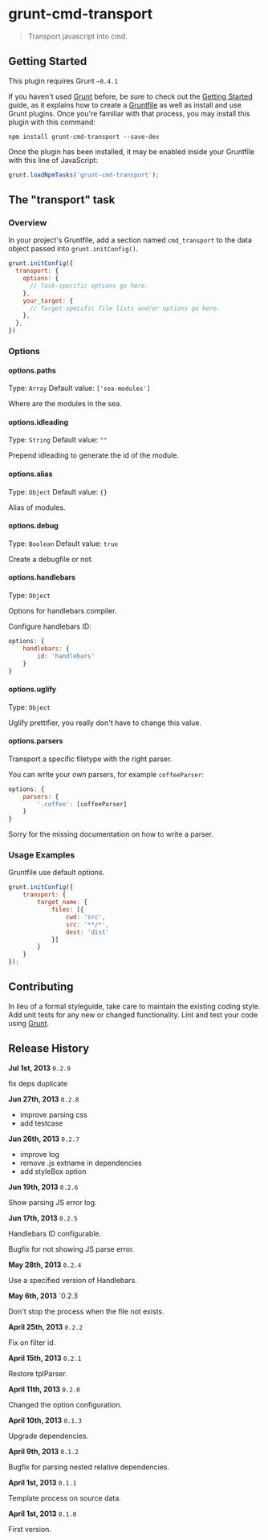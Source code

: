 # grunt-cmd-transport

> Transport javascript into cmd.

## Getting Started

This plugin requires Grunt `~0.4.1`

If you haven't used [Grunt](http://gruntjs.com/) before, be sure to check out the [Getting Started](http://gruntjs.com/getting-started) guide, as it explains how to create a [Gruntfile](http://gruntjs.com/sample-gruntfile) as well as install and use Grunt plugins. Once you're familiar with that process, you may install this plugin with this command:

```shell
npm install grunt-cmd-transport --save-dev
```

Once the plugin has been installed, it may be enabled inside your Gruntfile with this line of JavaScript:

```js
grunt.loadNpmTasks('grunt-cmd-transport');
```

## The "transport" task

### Overview

In your project's Gruntfile, add a section named `cmd_transport` to the data object passed into `grunt.initConfig()`.

```js
grunt.initConfig({
  transport: {
    options: {
      // Task-specific options go here.
    },
    your_target: {
      // Target-specific file lists and/or options go here.
    },
  },
})
```

### Options

#### options.paths

Type: `Array`
Default value: `['sea-modules']`

Where are the modules in the sea.

#### options.idleading

Type: `String`
Default value: `""`

Prepend idleading to generate the id of the module.

#### options.alias

Type: `Object`
Default value: `{}`

Alias of modules.

#### options.debug

Type: `Boolean`
Default value: `true`

Create a debugfile or not.

#### options.handlebars

Type: `Object`

Options for handlebars compiler.

Configure handlebars ID:

```js
options: {
    handlebars: {
        id: 'handlebars'
    }
}
```

#### options.uglify

Type: `Object`

Uglify prettifier, you really don't have to change this value.


#### options.parsers

Transport a specific filetype with the right parser.

You can write your own parsers, for example `coffeeParser`:

```js
options: {
    parsers: {
        '.coffee': [coffeeParser]
    }
}
```

Sorry for the missing documentation on how to write a parser.

### Usage Examples

Gruntfile use default options.


```js
grunt.initConfig({
    transport: {
        target_name: {
            files: [{
                cwd: 'src',
                src: '**/*',
                dest: 'dist'
            }]
        }
    }
});
```

## Contributing

In lieu of a formal styleguide, take care to maintain the existing coding style. Add unit tests for any new or changed functionality. Lint and test your code using [Grunt](http://gruntjs.com/).

## Release History

**Jul 1st, 2013** `0.2.9`

fix deps duplicate 

**Jun 27th, 2013** `0.2.8`

- improve parsing css
- add testcase

**Jun 26th, 2013** `0.2.7`

- improve log
- remove .js extname in dependencies
- add styleBox option

**Jun 19th, 2013** `0.2.6`

Show parsing JS error log.

**Jun 17th, 2013** `0.2.5`

Handlebars ID configurable.

Bugfix for not showing JS parse error.

**May 28th, 2013** `0.2.4`

Use a specified version of Handlebars.

**May 6th, 2013** `0.2.3

Don't stop the process when the file not exists.

**April 25th, 2013** `0.2.2`

Fix on filter id.

**April 15th, 2013** `0.2.1`

Restore tplParser.

**April 11th, 2013** `0.2.0`

Changed the option configuration.

**April 10th, 2013** `0.1.3`

Upgrade dependencies.

**April 9th, 2013** `0.1.2`

Bugfix for parsing nested relative dependencies.

**April 1st, 2013** `0.1.1`

Template process on source data.

**April 1st, 2013** `0.1.0`

First version.
